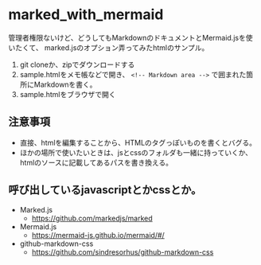 # marked_with_mermaid

管理者権限ないけど、どうしてもMarkdownのドキュメントとMermaid.jsを使いたくて、
marked.jsのオプション弄ってみたhtmlのサンプル。

1. git cloneか、zipでダウンロードする
2. sample.htmlをメモ帳などで開き、 `<!-- Markdown area -->` で囲まれた箇所にMarkdownを書く。
3. sample.htmlをブラウザで開く

## 注意事項

- 直接、htmlを編集することから、HTMLのタグっぽいものを書くとバグる。
- ほかの場所で使いたいときは、jsとcssのフォルダも一緒に持っていくか、htmlのソースに記載してあるパスを書き換える。

## 呼び出しているjavascriptとかcssとか。

- Marked.js
  - https://github.com/markedjs/marked
- Mermaid.js
  - https://mermaid-js.github.io/mermaid/#/
- github-markdown-css
  - https://github.com/sindresorhus/github-markdown-css
